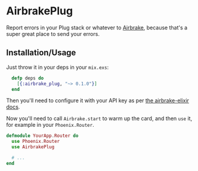 # AirbrakePlug

Report errors in your Plug stack or whatever to [Airbrake](https://airbrake.io),
because that's a super great place to send your errors.

## Installation/Usage

Just throw it in your deps in your `mix.exs`:

```elixir
  defp deps do
    [{:airbrake_plug, "~> 0.1.0"}]
  end
```

Then you'll need to configure it with your API key as per [the airbrake-elixir docs](https://github.com/romul/airbrake-elixir).

Now you'll need to call `Airbrake.start` to warm up the card, and then `use` it, for example in your `Phoenix.Router`.

```elixir
defmodule YourApp.Router do
  use Phoenix.Router
  use AirbrakePlug

  # ...
end
```

